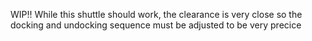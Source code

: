 WIP!! 
While this shuttle should work, the clearance is very close so the docking and undocking sequence must be adjusted to be very precice 
